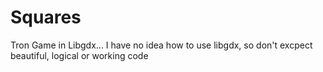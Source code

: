 # Squares

Tron Game in Libgdx... I have no idea how to use libgdx, so don't excpect beautiful, logical or working code
